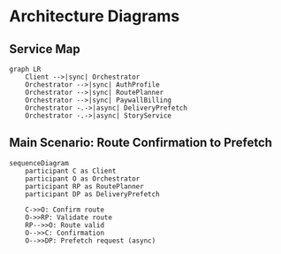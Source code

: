 # Architecture Diagrams

## Service Map

```mermaid
graph LR
    Client -->|sync| Orchestrator
    Orchestrator -->|sync| AuthProfile
    Orchestrator -->|sync| RoutePlanner
    Orchestrator -->|sync| PaywallBilling
    Orchestrator -.->|async| DeliveryPrefetch
    Orchestrator -.->|async| StoryService
```

## Main Scenario: Route Confirmation to Prefetch

```mermaid
sequenceDiagram
    participant C as Client
    participant O as Orchestrator
    participant RP as RoutePlanner
    participant DP as DeliveryPrefetch

    C->>O: Confirm route
    O->>RP: Validate route
    RP-->>O: Route valid
    O-->>C: Confirmation
    O-->>DP: Prefetch request (async)
```

